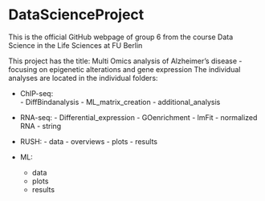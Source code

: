 # DataScienceProject

This is the official GitHub webpage of group 6 from the course Data Science in the Life Sciences at FU Berlin

This project has the title: Multi Omics analysis of Alzheimer’s disease - focusing on epigenetic alterations and gene expression
The individual analyses are located in the individual folders:
 - ChIP-seq:  
        - DiffBindanalysis
        - ML_matrix_creation
        - additional_analysis 
        
 - RNA-seq:
        - Differential_expression
        - GOenrichment
        - lmFit
        - normalized RNA
        - string
        
 - RUSH:
        - data
        - overviews
        - plots
        - results 
 - ML:
	- data
	- plots
	- results
	
